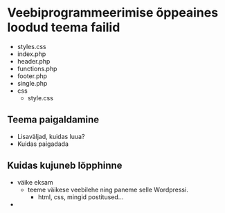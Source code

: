 # Veebiprogrammeerimise õppeaines loodud teema failid
- styles.css
- index.php
- header.php
- functions.php
- footer.php
- single.php
- css
    - style.css
## Teema paigaldamine
- Lisaväljad, kuidas luua?
- Kuidas paigadada

## Kuidas kujuneb lõpphinne
- väike eksam
    - teeme väikese veebilehe ning paneme selle Wordpressi.
        - html, css, mingid postitused...
- 